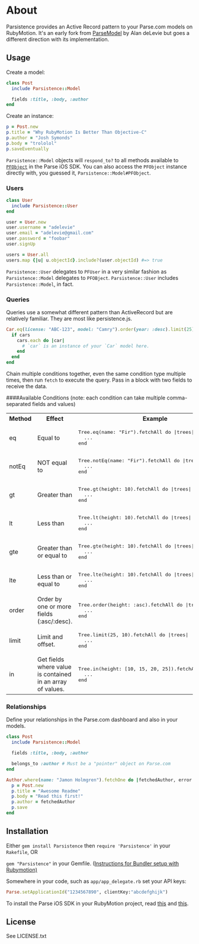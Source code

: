 # About

Parsistence provides an Active Record pattern to your Parse.com models on RubyMotion. 
It's an early fork from [ParseModel](https://github.com/adelevie/ParseModel) by
Alan deLevie but goes a different direction with its implementation.

## Usage

Create a model:

```ruby
class Post
  include Parsistence::Model

  fields :title, :body, :author
end
```

Create an instance:

```ruby
p = Post.new
p.title = "Why RubyMotion Is Better Than Objective-C"
p.author = "Josh Symonds"
p.body = "trololol"
p.saveEventually
```

`Parsistence::Model` objects will `respond_to?` to all methods available to [`PFObject`](https://parse.com/docs/ios/api/Classes/PFObject.html) in the Parse iOS SDK. You can also access the `PFObject` instance directly with, you guessed it, `Parsistence::Model#PFObject`.

### Users

```ruby
class User
  include Parsistence::User
end

user = User.new
user.username = "adelevie"
user.email = "adelevie@gmail.com"
user.password = "foobar"
user.signUp

users = User.all
users.map {|u| u.objectId}.include?(user.objectId) #=> true
```

`Parsistence::User` delegates to `PFUser` in a very similar fashion as `Parsistence::Model` delegates to `PFOBject`. `Parsistence::User` includes `Parsistence::Model`, in fact.

### Queries

Queries use a somewhat different pattern than ActiveRecord but are relatively familiar. They are most like persistence.js.

```ruby
Car.eq(license: "ABC-123", model: "Camry").order(year: :desc).limit(25).fetchAll do |cars, error|
  if cars
    cars.each do |car|
      # `car` is an instance of your `Car` model here.
    end
  end
end
```

Chain multiple conditions together, even the same condition type multiple times, then run `fetch` to execute the query. Pass in a block with two fields to receive the data.

####Available Conditions
(note: each condition can take multiple comma-separated fields and values)

<table>
  <tr>
    <th>Method</th>
    <th>Effect</th>
    <th>Example</th>
  </tr>

  <tr>
    <td>eq</td>
    <td>Equal to</td>
    <td>
      <pre>
Tree.eq(name: "Fir").fetchAll do |trees|
  ...
end</pre>
    </td>
  </tr>

  <tr>
    <td>notEq</td>
    <td>NOT equal to</td>
    <td>
      <pre>
Tree.notEq(name: "Fir").fetchAll do |trees|
  ...
end</pre>
    </td>
  </tr>

  <tr>
    <td>gt</td>
    <td>Greater than</td>
    <td>
      <pre>
Tree.gt(height: 10).fetchAll do |trees|
  ...
end</pre>
    </td>
  </tr>

  <tr>
    <td>lt</td>
    <td>Less than</td>
    <td>
      <pre>
Tree.lt(height: 10).fetchAll do |trees|
  ...
end</pre>
    </td>
  </tr>

  <tr>
    <td>gte</td>
    <td>Greater than or equal to</td>
    <td>
      <pre>
Tree.gte(height: 10).fetchAll do |trees|
  ...
end</pre>
    </td>
  </tr>

  <tr>
    <td>lte</td>
    <td>Less than or equal to</td>
    <td>
      <pre>
Tree.lte(height: 10).fetchAll do |trees|
  ...
end</pre>
    </td>
  </tr>

  <tr>
    <td>order</td>
    <td>Order by one or more fields (:asc/:desc).</td>
    <td>
      <pre>
Tree.order(height: :asc).fetchAll do |trees|
  ...
end</pre>
    </td>
  </tr>

  <tr>
    <td>limit</td>
    <td>Limit and offset.</td>
    <td>
      <pre>
Tree.limit(25, 10).fetchAll do |trees|
  ...
end</pre>
    </td>
  </tr>

  <tr>
    <td>in</td>
    <td>Get fields where value is contained in an array of values.</td>
    <td>
      <pre>
Tree.in(height: [10, 15, 20, 25]).fetchAll do |trees|
  ...
end</pre>
    </td>
  </tr>
</table>

### Relationships

Define your relationships in the Parse.com dashboard and also in your models.

```ruby
class Post
  include Parsistence::Model

  fields :title, :body, :author

  belongs_to :author # Must be a "pointer" object on Parse.com
end

Author.where(name: "Jamon Holmgren").fetchOne do |fetchedAuthor, error|
  p = Post.new
  p.title = "Awesome Readme"
  p.body = "Read this first!"
  p.author = fetchedAuthor
  p.save
end
```


## Installation

Either `gem install Parsistence` then `require 'Parsistence'` in your `Rakefile`, OR

`gem "Parsistence"` in your Gemfile. ([Instructions for Bundler setup with Rubymotion)](http://thunderboltlabs.com/posts/using-bundler-with-rubymotion)

Somewhere in your code, such as `app/app_delegate.rb` set your API keys:

```ruby
Parse.setApplicationId("1234567890", clientKey:"abcdefghijk")
```

To install the Parse iOS SDK in your RubyMotion project, read [this](http://www.rubymotion.com/developer-center/guides/project-management/#_using_3rd_party_libraries) and  [this](http://stackoverflow.com/a/10453895/94154).

## License

See LICENSE.txt